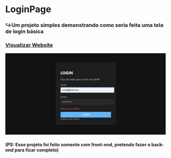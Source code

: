 # LoginPage
### ↪Um projeto simples demonstrando como seria feita uma tela de login básica
### <a href="https://roycyeduardo.github.io/LoginPage" target="_blank">Visualizar Website</a>

![exemplo](src/img/Exemplo1.png)

#### (PS: Esse projeto foi feito somente com front-end, pretendo fazer o back-end para ficar completo)
